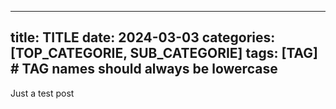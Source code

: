 -----
title: TITLE
date: 2024-03-03
categories: [TOP_CATEGORIE, SUB_CATEGORIE]
tags: [TAG]     # TAG names should always be lowercase
---
Just a test post
